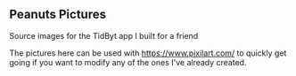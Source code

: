 ## Peanuts Pictures

Source images for the TidByt app I built for a friend

The pictures here can be used with https://www.pixilart.com/ to quickly get going if you want
to modify any of the ones I've already created.